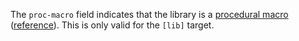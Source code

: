 The `proc-macro` field indicates that the library is a [procedural macro](https://doc.rust-lang.org/book/ch19-06-macros.html)
([reference](https://doc.rust-lang.org/reference/procedural-macros.html)). This is only valid for the `[lib]`
target.